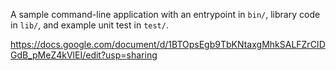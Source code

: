A sample command-line application with an entrypoint in `bin/`, library code
in `lib/`, and example unit test in `test/`.

https://docs.google.com/document/d/1BTOpsEgb9TbKNtaxgMhkSALFZrCIDGdB_pMeZ4kVlEI/edit?usp=sharing